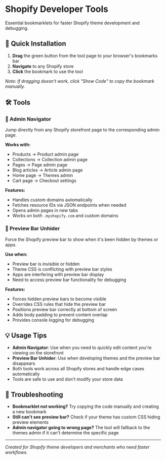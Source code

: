 # Shopify Developer Tools

Essential bookmarklets for faster Shopify theme development and debugging.

## 🚀 Quick Installation

1. **Drag** the green button from the tool page to your browser's bookmarks bar
2. **Navigate** to any Shopify store 
3. **Click** the bookmark to use the tool

*Note: If dragging doesn't work, click "Show Code" to copy the bookmark manually.*

## 🛠️ Tools

### 🎯 Admin Navigator
Jump directly from any Shopify storefront page to the corresponding admin page.

**Works with:**
- Products → Product admin page
- Collections → Collection admin page  
- Pages → Page admin page
- Blog articles → Article admin page
- Home page → Themes admin
- Cart page → Checkout settings

**Features:**
- Handles custom domains automatically
- Fetches resource IDs via JSON endpoints when needed
- Opens admin pages in new tabs
- Works on both `.myshopify.com` and custom domains

### 🔧 Preview Bar Unhider
Force the Shopify preview bar to show when it's been hidden by themes or apps.

**Use when:**
- Preview bar is invisible or hidden
- Theme CSS is conflicting with preview bar styles
- Apps are interfering with preview bar display
- Need to access preview bar functionality for debugging

**Features:**
- Forces hidden preview bars to become visible
- Overrides CSS rules that hide the preview bar
- Positions preview bar correctly at bottom of screen
- Adds body padding to prevent content overlap
- Provides console logging for debugging

## 💡 Usage Tips

- **Admin Navigator**: Use when you need to quickly edit content you're viewing on the storefront
- **Preview Bar Unhider**: Use when developing themes and the preview bar disappears
- Both tools work across all Shopify stores and handle edge cases automatically
- Tools are safe to use and don't modify your store data

## 🔧 Troubleshooting

- **Bookmarklet not working?** Try copying the code manually and creating a new bookmark
- **Still can't see preview bar?** Check if your theme has custom CSS hiding preview elements
- **Admin navigator going to wrong page?** The tool will fallback to the themes admin if it can't determine the specific page

---

*Created for Shopify theme developers and merchants who need faster workflows.*
